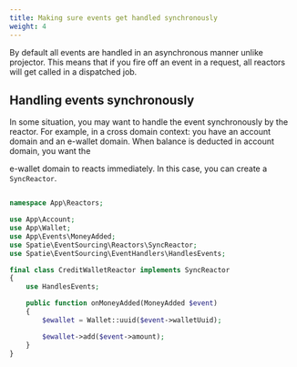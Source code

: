 ```yaml
---
title: Making sure events get handled synchronously
weight: 4
---
```


By default all events are handled in an asynchronous manner unlike projector. This means that if you fire off an event in a request, all reactors will get called in a dispatched job.

## Handling events synchronously

In some situation, you may want to handle the event synchronously by the reactor. For example, in a cross domain context: you have an account domain and an e-wallet domain. When balance is deducted in account domain, you want the 

e-wallet domain to reacts immediately. In this case, you can create a `SyncReactor`.


```php

namespace App\Reactors;

use App\Account;
use App\Wallet;
use App\Events\MoneyAdded;
use Spatie\EventSourcing\Reactors\SyncReactor;
use Spatie\EventSourcing\EventHandlers\HandlesEvents;

final class CreditWalletReactor implements SyncReactor
{
    use HandlesEvents;

    public function onMoneyAdded(MoneyAdded $event)
    {
        $ewallet = Wallet::uuid($event->walletUuid);

        $ewallet->add($event->amount);
    }
}
``` 

 

